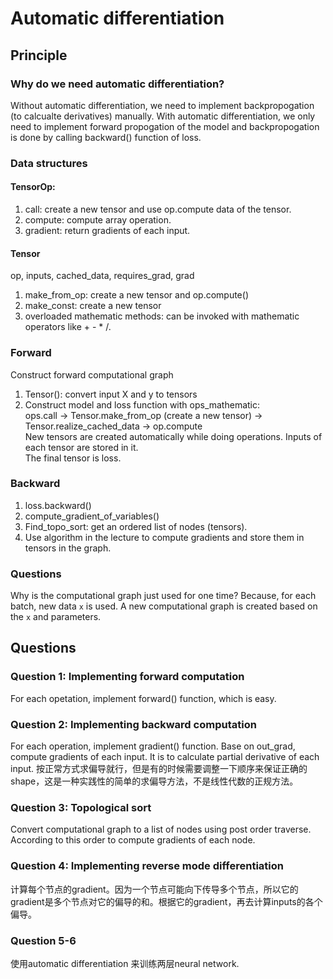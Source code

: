 # Automatic differentiation

## Principle
### Why do we need automatic differentiation?
Without automatic differentiation, we need to implement backpropogation (to calcualte derivatives) manually. With automatic differentiation, we only need to implement forward propogation of the model and backpropogation is done by calling backward() function of loss.

### Data structures
#### TensorOp:
1. call: create a new tensor and use op.compute data of the tensor.
2. compute: compute array operation.
3. gradient: return gradients of each input.

#### Tensor
op, inputs, cached_data, requires_grad, grad  
1. make_from_op: create a new tensor and op.compute()
2. make_const: create a new tensor
3. overloaded mathematic methods: can be invoked with mathematic operators like + - * /.

### Forward
Construct forward computational graph
1. Tensor(): convert input X and y to tensors
2. Construct model and loss function with ops_mathematic:  
ops.call -> Tensor.make_from_op (create a new tensor) -> Tensor.realize_cached_data -> op.compute  
New tensors are created automatically while doing operations. Inputs of each tensor are stored in it.  
The final tensor is loss.

### Backward
1. loss.backward()
2. compute_gradient_of_variables()
3. Find_topo_sort: get an ordered list of nodes (tensors).
4. Use algorithm in the lecture to compute gradients and store them in tensors in the graph.

### Questions
Why is the computational graph just used for one time? Because, for each batch, new data `x` is used. A new computational graph is created based on the `x` and parameters.

## Questions
### Question 1: Implementing forward computation
For each opetation, implement forward() function, which is easy.

### Question 2: Implementing backward computation
For each operation, implement gradient() function. Base on out_grad, compute gradients of each input. It is to calculate partial derivative of each input. 按正常方式求偏导就行，但是有的时候需要调整一下顺序来保证正确的shape，这是一种实践性的简单的求偏导方法，不是线性代数的正规方法。

### Question 3: Topological sort
Convert computational graph to a list of nodes using post order traverse. According to this order to compute gradients of each node.

### Question 4: Implementing reverse mode differentiation
计算每个节点的gradient。因为一个节点可能向下传导多个节点，所以它的gradient是多个节点对它的偏导的和。根据它的gradient，再去计算inputs的各个偏导。

### Question 5-6
使用automatic differentiation 来训练两层neural network.